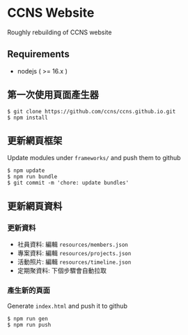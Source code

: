 # CCNS Website
Roughly rebuilding of CCNS website

## Requirements
- nodejs ( >= 16.x )

## 第一次使用頁面產生器
```
$ git clone https://github.com/ccns/ccns.github.io.git
$ npm install
```

## 更新網頁框架
Update modules under `frameworks/` and push them to github
```
$ npm update
$ npm run bundle
$ git commit -m 'chore: update bundles'
```

## 更新網頁資料
### 更新資料
- 社員資料: 編輯 `resources/members.json`
- 專案資料: 編輯 `resources/projects.json`
- 活動照片: 編輯 `resources/timeline.json`
- 定期聚資料: 下個步驟會自動拉取

### 產生新的頁面
Generate `index.html` and push it to github
```
$ npm run gen
$ npm run push
```
